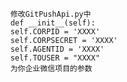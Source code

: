 
        修改GitPushApi.py中
        def __init__(self):
		self.CORPID = 'XXXX' 
		self.CORPSECRET = 'XXXX' 
		self.AGENTID = 'XXXX'  
		self.TOUSER = "XXXX"   
        为你企业微信项目的参数
